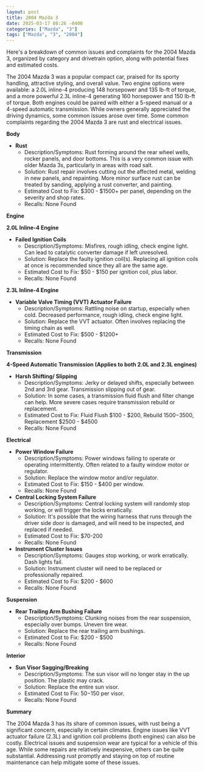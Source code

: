```yaml
---
layout: post
title: 2004 Mazda 3
date: 2025-03-17 08:26 -0400
categories: ["Mazda", "3"]
tags: ["Mazda", "3", "2004"]
---
```

Here's a breakdown of common issues and complaints for the 2004 Mazda 3, organized by category and drivetrain option, along with potential fixes and estimated costs.

The 2004 Mazda 3 was a popular compact car, praised for its sporty handling, attractive styling, and overall value. Two engine options were available: a 2.0L inline-4 producing 148 horsepower and 135 lb-ft of torque, and a more powerful 2.3L inline-4 generating 160 horsepower and 150 lb-ft of torque. Both engines could be paired with either a 5-speed manual or a 4-speed automatic transmission. While owners generally appreciated the driving dynamics, some common issues arose over time. Some common complaints regarding the 2004 Mazda 3 are rust and electrical issues.

**Body**

*   **Rust**
    *   Description/Symptoms: Rust forming around the rear wheel wells, rocker panels, and door bottoms. This is a very common issue with older Mazda 3s, particularly in areas with road salt.
    *   Solution: Rust repair involves cutting out the affected metal, welding in new panels, and repainting. More minor surface rust can be treated by sanding, applying a rust converter, and painting.
    *   Estimated Cost to Fix: $300 - $1500+ per panel, depending on the severity and shop rates.
    *   Recalls: None Found

**Engine**

**2.0L Inline-4 Engine**

*   **Failed Ignition Coils**
    *   Description/Symptoms: Misfires, rough idling, check engine light. Can lead to catalytic converter damage if left unresolved.
    *   Solution: Replace the faulty ignition coil(s). Replacing all ignition coils at once is recommended since they all are the same age.
    *   Estimated Cost to Fix: $50 - $150 per ignition coil, plus labor.
    *   Recalls: None Found

**2.3L Inline-4 Engine**

*   **Variable Valve Timing (VVT) Actuator Failure**
    *   Description/Symptoms: Rattling noise on startup, especially when cold. Decreased performance, rough idling, check engine light.
    *   Solution: Replace the VVT actuator. Often involves replacing the timing chain as well.
    *   Estimated Cost to Fix: $500 - $1200+
    *   Recalls: None Found

**Transmission**

**4-Speed Automatic Transmission (Applies to both 2.0L and 2.3L engines)**

*   **Harsh Shifting/ Slipping**
    *   Description/Symptoms: Jerky or delayed shifts, especially between 2nd and 3rd gear. Transmission slipping out of gear.
    *   Solution: In some cases, a transmission fluid flush and filter change can help. More severe cases require transmission rebuild or replacement.
    *   Estimated Cost to Fix: Fluid Flush $100 - $200, Rebuild $1500-$3500, Replacement $2500 - $4500
    *   Recalls: None Found

**Electrical**

*   **Power Window Failure**
    *   Description/Symptoms: Power windows failing to operate or operating intermittently. Often related to a faulty window motor or regulator.
    *   Solution: Replace the window motor and/or regulator.
    *   Estimated Cost to Fix: $150 - $400 per window.
    *   Recalls: None Found
*   **Central Locking System Failure**
    *   Description/Symptoms: Central locking system will randomly stop working, or will trigger the locks erratically.
    *   Solution: It's possible that the wiring harness that runs through the driver side door is damaged, and will need to be inspected, and replaced if needed.
    *   Estimated Cost to Fix: $70-200
    *   Recalls: None Found
*   **Instrument Cluster Issues**
    *   Description/Symptoms: Gauges stop working, or work erratically. Dash lights fail.
    *   Solution: Instrument cluster will need to be replaced or professionally repaired.
    *   Estimated Cost to Fix: $200 - $600
    *   Recalls: None Found

**Suspension**

*   **Rear Trailing Arm Bushing Failure**
    *   Description/Symptoms: Clunking noises from the rear suspension, especially over bumps. Uneven tire wear.
    *   Solution: Replace the rear trailing arm bushings.
    *   Estimated Cost to Fix: $200 - $500
    *   Recalls: None Found

**Interior**

*   **Sun Visor Sagging/Breaking**
    *   Description/Symptoms: The sun visor will no longer stay in the up position. The plastic may crack.
    *   Solution: Replace the entire sun visor.
    *   Estimated Cost to Fix: $50-$150 per visor.
    *   Recalls: None Found

**Summary**

The 2004 Mazda 3 has its share of common issues, with rust being a significant concern, especially in certain climates. Engine issues like VVT actuator failure (2.3L) and ignition coil problems (both engines) can also be costly. Electrical issues and suspension wear are typical for a vehicle of this age. While some repairs are relatively inexpensive, others can be quite substantial. Addressing rust promptly and staying on top of routine maintenance can help mitigate some of these issues.

